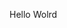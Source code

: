 Hello Wolrd


































































































































































































































































































































































































































































































































































































































































































































































































































































































































































































































































































































































































































































































































































































































































































































































































































































































































































































































































































































































































































































































































































































































































































































































































































































































